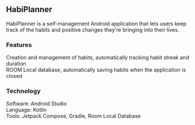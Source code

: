 ## HabiPlanner

HabiPlanner is a self-management Android application that lets users keep track of the habits and positive changes they're bringing into their lives.

### Features

Creation and management of habits, automatically tracking habit streak and duration<br>
ROOM Local database, automatically saving habits when the application is closed

### Technology

Software: Android Studio<br>
Language: Kotlin<br>
Tools: Jetpack Compose, Gradle, Room Local Database

